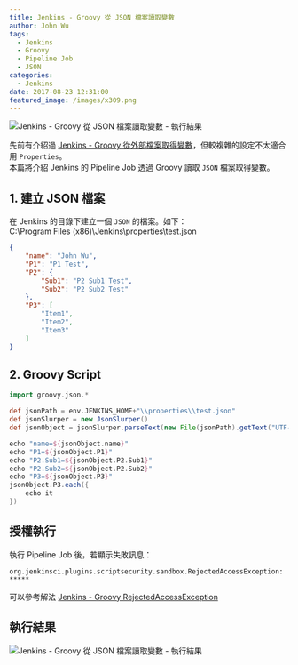 ```yaml
---
title: Jenkins - Groovy 從 JSON 檔案讀取變數
author: John Wu
tags:
  - Jenkins
  - Groovy
  - Pipeline Job
  - JSON
categories:
  - Jenkins
date: 2017-08-23 12:31:00
featured_image: /images/x309.png
---
```


![Jenkins - Groovy 從 JSON 檔案讀取變數 - 執行結果](/images/x309.png)

先前有介紹過 [Jenkins - Groovy 從外部檔案取得變數](/article/jenkins-groovy-get-properties-file.html)，但較複雜的設定不太適合用 `Properties`。  
本篇將介紹 Jenkins 的 Pipeline Job 透過 Groovy 讀取 `JSON` 檔案取得變數。  

<!-- more -->

## 1. 建立 JSON 檔案

在 Jenkins 的目錄下建立一個 `JSON` 的檔案。如下：  
C:\Program Files (x86)\Jenkins\properties\test.json
```json
{
	"name": "John Wu",
	"P1": "P1 Test",
	"P2": {
		"Sub1": "P2 Sub1 Test",
		"Sub2": "P2 Sub2 Test"
	},
	"P3": [
		"Item1",
		"Item2",
		"Item3"
	]
}
```

## 2. Groovy Script

```groovy
import groovy.json.*

def jsonPath = env.JENKINS_HOME+"\\properties\\test.json"
def jsonSlurper = new JsonSlurper()
def jsonObject = jsonSlurper.parseText(new File(jsonPath).getText("UTF-8"))

echo "name=${jsonObject.name}"
echo "P1=${jsonObject.P1}"
echo "P2.Sub1=${jsonObject.P2.Sub1}"
echo "P2.Sub2=${jsonObject.P2.Sub2}"
echo "P3=${jsonObject.P3}"
jsonObject.P3.each({
    echo it
})
```

## 授權執行

執行 Pipeline Job 後，若顯示失敗訊息：
```
org.jenkinsci.plugins.scriptsecurity.sandbox.RejectedAccessException: *****
```
可以參考解法 [Jenkins - Groovy RejectedAccessException](/article/jenkins-groovy-rejected-access-exception.html)

## 執行結果

![Jenkins - Groovy 從 JSON 檔案讀取變數 - 執行結果](/images/x309.png)